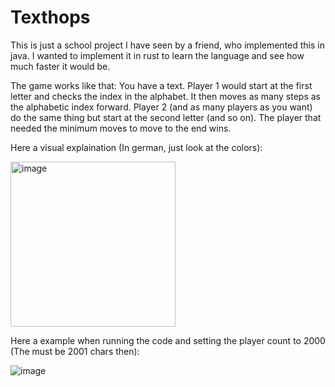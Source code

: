 # Texthops

This is just a school project I have seen by a friend, who implemented this in java. I wanted to implement it in rust to learn the language and see how much faster it would be.

The game works like that:
You have a text. Player 1 would start at the first letter and checks the index in the alphabet. It then moves as many steps as the alphabetic index forward. Player 2 (and as many players as you want) do the same thing but start at the second letter (and so on). The player that needed the minimum moves to move to the end wins. 

Here a visual explaination (In german, just look at the colors):

<img width="264" alt="image" src="https://github.com/user-attachments/assets/aaad6211-926a-4ec3-a210-d8b5916cb604">



Here a example when running the code and setting the player count to 2000 (The must be 2001 chars then):

![image](https://github.com/user-attachments/assets/b13b88f9-3ed0-4519-b91e-85cdc4930210)
